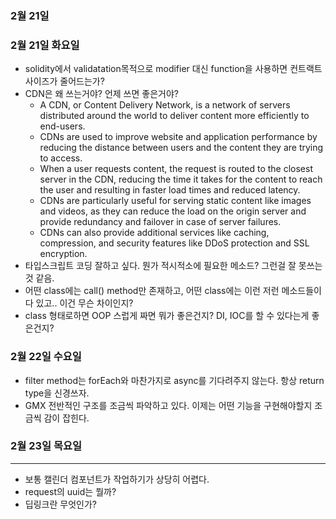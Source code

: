### 2월 21일

### 2월 21일 화요일

- solidity에서 validatation목적으로 modifier 대신 function을 사용하면 컨트랙트 사이즈가 줄어드는가?
- CDN은 왜 쓰는거야? 언제 쓰면 좋은거야?
  - A CDN, or Content Delivery Network, is a network of servers distributed around the world to deliver content more efficiently to end-users.
  - CDNs are used to improve website and application performance by reducing the distance between users and the content they are trying to access.
  - When a user requests content, the request is routed to the closest server in the CDN, reducing the time it takes for the content to reach the user and resulting in faster load times and reduced latency.
  - CDNs are particularly useful for serving static content like images and videos, as they can reduce the load on the origin server and provide redundancy and failover in case of server failures.
  - CDNs can also provide additional services like caching, compression, and security features like DDoS protection and SSL encryption.
- 타입스크립트 코딩 잘하고 싶다. 뭔가 적시적소에 필요한 메소드? 그런걸 잘 못쓰는것 같음.
- 어떤 class에는 call() method만 존재하고, 어떤 class에는 이런 저런 메소드들이 다 있고.. 이건 무슨 차이인지?
- class 형태로하면 OOP 스럽게 짜면 뭐가 좋은건지? DI, IOC를 할 수 있다는게 좋은건지?

### 2월 22일 수요일

- filter method는 forEach와 마찬가지로 async를 기다려주지 않는다. 항상 return type을 신경쓰자.
- GMX 전반적인 구조를 조금씩 파악하고 있다. 이제는 어떤 기능을 구현해야할지 조금씩 감이 잡힌다.

### 2월 23일 목요일

---

- 보통 캘린더 컴포넌트가 작업하기가 상당히 어렵다.
- request의 uuid는 뭘까?
- 딥링크란 무엇인가?
